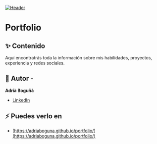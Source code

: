 [![Header](https://firebasestorage.googleapis.com/v0/b/padelstore-ebd32.appspot.com/o/cabezera.png?alt=media&token=e3d3302c-7d17-4769-98df-b7a6163e67ce "Portfolio")](https://adriaboguna.github.io/portfolio/)

<h1 align="left">Portfolio</h1>


## ✨ Contenido

Aquí encontratrás toda la información sobre mis habilidades, proyectos, experiencia y redes sociales.

## 🌱 Autor -
**Adrià Boguñá**

* [LinkedIn](https://www.linkedin.com/in/adriaboguna/)

## ⚡ Puedes verlo en
- [https://adriaboguna.github.io/portfolio/](https://adriaboguna.github.io/portfolio/)